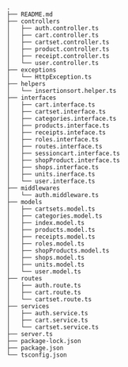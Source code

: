     .
    ├── README.md
    ├── controllers
    │   ├── auth.controller.ts
    │   ├── cart.controller.ts
    │   ├── cartset.controller.ts
    │   ├── product.controller.ts
    │   ├── receipt.controller.ts
    │   └── user.controller.ts
    ├── exceptions
    │   └── HttpException.ts
    ├── helpers
    │   └── insertionsort.helper.ts
    ├── interfaces
    │   ├── cart.interface.ts
    │   ├── cartset.interface.ts
    │   ├── categories.interface.ts
    │   ├── products.interface.ts
    │   ├── receipts.inteface.ts
    │   ├── roles.interface.ts
    │   ├── routes.interface.ts
    │   ├── sessioncart.interface.ts
    │   ├── shopProduct.interface.ts
    │   ├── shops.interface.ts
    │   ├── units.inerface.ts
    │   └── user.interface.ts
    ├── middlewares
    │   └── auth.middleware.ts
    ├── models
    │   ├── cartsets.model.ts
    │   ├── categories.model.ts
    │   ├── index.model.ts
    │   ├── products.model.ts
    │   ├── receipts.model.ts
    │   ├── roles.model.ts
    │   ├── shopProducts.model.ts
    │   ├── shops.model.ts
    │   ├── units.model.ts
    │   └── user.model.ts
    ├── routes
    │   ├── auth.route.ts
    │   ├── cart.route.ts
    │   └── cartset.route.ts
    ├── services
    │   ├── auth.service.ts
    │   ├── cart.service.ts
    │   └── cartset.service.ts
    ├── server.ts
    ├── package-lock.json
    ├── package.json
    └── tsconfig.json